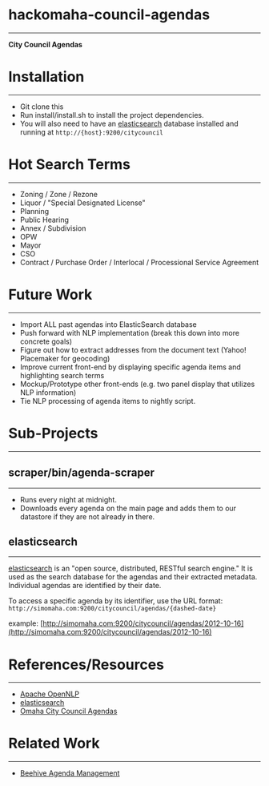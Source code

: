 # hackomaha-council-agendas
***

**City Council Agendas**

# Installation
***

- Git clone this
- Run install/install.sh to install the project dependencies.
- You will also need to have an [elasticsearch](http://www.elasticsearch.org) database installed and running at `http://{host}:9200/citycouncil`


# Hot Search Terms
***
- Zoning / Zone / Rezone
- Liquor / "Special Designated License"
- Planning
- Public Hearing
- Annex / Subdivision
- OPW
- Mayor
- CSO
- Contract / Purchase Order / Interlocal / Processional Service Agreement

# Future Work
***
- Import ALL past agendas into ElasticSearch database
- Push forward with NLP implementation (break this down into more concrete goals)
- Figure out how to extract addresses from the document text (Yahoo! Placemaker for geocoding)
- Improve current front-end by displaying specific agenda items and highlighting search terms
- Mockup/Prototype other front-ends (e.g. two panel display that utilizes NLP information)
- Tie NLP processing of agenda items to nightly script.

# Sub-Projects
***

## scraper/bin/agenda-scraper
***
- Runs every night at midnight.
- Downloads every agenda on the main page and adds them to our datastore if they are not already in there.

## elasticsearch
***

[elasticsearch](http://www.elasticsearch.org) is an "open source, distributed, RESTful search engine." It is used as the search database for the agendas and their extracted metadata.  Individual agendas are identified by their date.

To access a specific agenda by its identifier, use the URL format:
`http://simomaha.com:9200/citycouncil/agendas/{dashed-date}`

example:
[http://simomaha.com:9200/citycouncil/agendas/2012-10-16](http://simomaha.com:9200/citycouncil/agendas/2012-10-16)

# References/Resources
***
- [Apache OpenNLP](http://opennlp.apache.org/)
- [elasticsearch](http://www.elasticsearch.org)
- [Omaha City Council Agendas](http://www.cityofomaha.org/cityclerk/city-council/agendas)

# Related Work
***
- [Beehive Agenda Management](http://www.beehiveindustries.com/solutions/agenda-management/)


